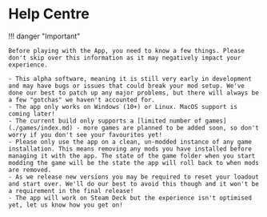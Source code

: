 # Help Centre

!!! danger "Important"

    Before playing with the App, you need to know a few things. Please don't skip over this information as it may negatively impact your experience.

    - This alpha software, meaning it is still very early in development and may have bugs or issues that could break your mod setup. We've done our best to patch up any major problems, but there will always be a few "gotchas" we haven't accounted for. 
    - The app only works on Windows (10+) or Linux. MacOS support is coming later!
    - The current build only supports a [limited number of games](./games/index.md) - more games are planned to be added soon, so don't worry if you don't see your favourites yet!
    - Please only use the app on a clean, un-modded instance of any game installation. This means removing any mods you have installed before managing it with the app. The state of the game folder when you start modding the game will be the state the app will roll back to when mods are removed. 
    - As we release new versions you may be required to reset your loadout and start over. We'll do our best to avoid this though and it won't be a requirement in the final release!
    - The app will work on Steam Deck but the experience isn't optimised yet, let us know how you get on!

